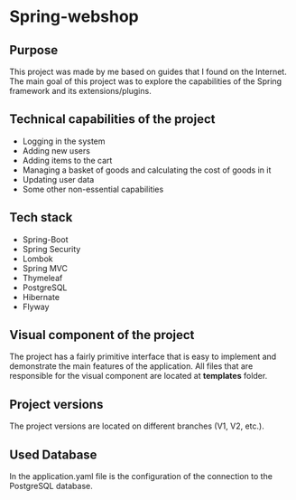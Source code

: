 # Spring-webshop
## Purpose
This project was made by me based on guides that I found on the Internet. The main goal of this project was to explore the capabilities of the Spring framework and its extensions/plugins.
## Technical capabilities of the project
* Logging in the system 
* Adding new users
* Adding items to the cart
* Managing a basket of goods and calculating the cost of goods in it 
* Updating user data
* Some other non-essential capabilities
## Tech stack
* Spring-Boot
* Spring Security
* Lombok
* Spring MVC
* Thymeleaf
* PostgreSQL
* Hibernate
* Flyway
## Visual component of the project
The project has a fairly primitive interface that is easy to implement and demonstrate the main features of the application.
All files that are responsible for the visual component are located at __templates__ folder.

## Project versions
The project versions are located on different branches (V1, V2, etc.).
## Used Database
In the application.yaml file is the configuration of the connection to the PostgreSQL database. 

